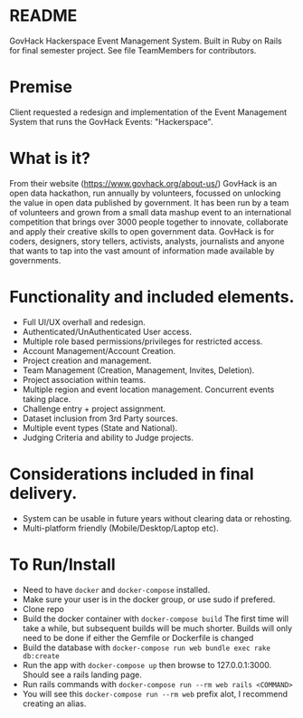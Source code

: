 # README
GovHack Hackerspace Event Management System. Built in Ruby on Rails for final semester project. See file TeamMembers for contributors.

# Premise
Client requested a redesign and implementation of the Event Management System that runs the GovHack Events: "Hackerspace".  

# What is it?
From their website (https://www.govhack.org/about-us/) GovHack is an open data hackathon, run annually by volunteers, focussed on unlocking the value in open data published by government. It has been run by a team of volunteers and grown from a small data mashup event to an international competition that brings over 3000 people together to innovate, collaborate and apply their creative skills to open government data. GovHack is for coders, designers, story tellers, activists, analysts, journalists and anyone that wants to tap into the vast amount of information made available by governments.

# Functionality and included elements.
- Full UI/UX overhall and redesign.
- Authenticated/UnAuthenticated User access.
- Multiple role based permissions/privileges for restricted access.
- Account Management/Account Creation.
- Project creation and management.
- Team Management (Creation, Management, Invites, Deletion).
- Project association within teams.
- Multiple region and event location management. Concurrent events taking place.
- Challenge entry + project assignment.
- Dataset inclusion from 3rd Party sources.
- Multiple event types (State and National).
- Judging Criteria and ability to Judge projects.

# Considerations included in final delivery.
- System can be usable in future years without clearing data or rehosting.
- Multi-platform friendly (Mobile/Desktop/Laptop etc).

# To Run/Install
* Need to have `docker` and `docker-compose` installed. 
* Make sure your user is in the docker group, or use sudo if prefered.
* Clone repo  
* Build the docker container with `docker-compose build` The first time will 
take a while, but subsequent builds will be much shorter. Builds will only need to be done if either the Gemfile or Dockerfile is changed
* Build the database with `docker-compose run web bundle exec rake db:create`
* Run the app with `docker-compose up` then browse to 127.0.0.1:3000. Should see a rails landing page.
* Run rails commands with `docker-compose run --rm web rails <COMMAND>`
* You will see this `docker-compose run --rm web` prefix alot, I recommend creating an alias. 
